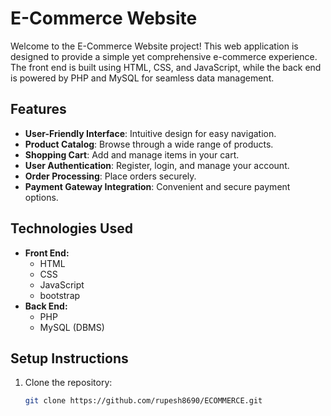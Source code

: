 # E-Commerce Website

Welcome to the E-Commerce Website project! This web application is designed to provide a simple yet comprehensive e-commerce experience. The front end is built using HTML, CSS, and JavaScript, while the back end is powered by PHP and MySQL for seamless data management.

## Features

- **User-Friendly Interface**: Intuitive design for easy navigation.
- **Product Catalog**: Browse through a wide range of products.
- **Shopping Cart**: Add and manage items in your cart.
- **User Authentication**: Register, login, and manage your account.
- **Order Processing**: Place orders securely.
- **Payment Gateway Integration**: Convenient and secure payment options.

## Technologies Used

- **Front End:**
  - HTML
  - CSS
  - JavaScript
  - bootstrap
- **Back End:**
  - PHP
  - MySQL (DBMS)

## Setup Instructions

1. Clone the repository:
   ```bash
   git clone https://github.com/rupesh8690/ECOMMERCE.git
